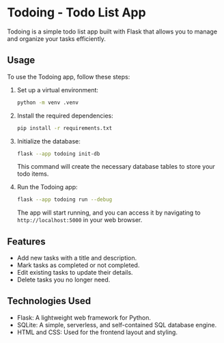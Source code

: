 # Todoing - Todo List App

Todoing is a simple todo list app built with Flask that allows you to manage and organize your tasks efficiently.

## Usage

To use the Todoing app, follow these steps:

1. Set up a virtual environment:

   ```bash
   python -m venv .venv
   ```

2. Install the required dependencies:

   ```bash
   pip install -r requirements.txt
   ```

3. Initialize the database:

   ```bash
   flask --app todoing init-db
   ```

   This command will create the necessary database tables to store your todo items.

4. Run the Todoing app:

   ```bash
   flask --app todoing run --debug
   ```

   The app will start running, and you can access it by navigating to `http://localhost:5000` in your web browser.

## Features

- Add new tasks with a title and description.
- Mark tasks as completed or not completed.
- Edit existing tasks to update their details.
- Delete tasks you no longer need.

## Technologies Used

- Flask: A lightweight web framework for Python.
- SQLite: A simple, serverless, and self-contained SQL database engine.
- HTML and CSS: Used for the frontend layout and styling.
